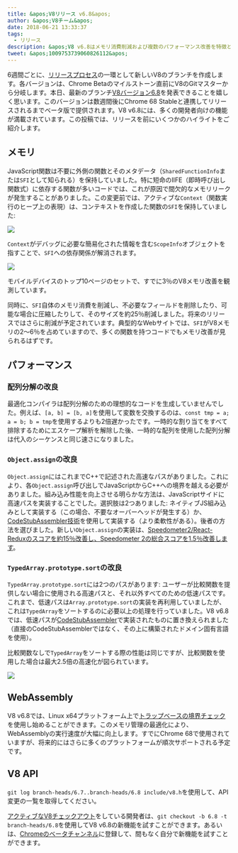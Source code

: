 ```yaml
---
title: &apos;V8リリース v6.8&apos;
author: &apos;V8チーム&apos;
date: 2018-06-21 13:33:37
tags:
  - リリース
description: &apos;V8 v6.8はメモリ消費削減および複数のパフォーマンス改善を特徴としています。&apos;
tweet: &apos;1009753739060826112&apos;
---
```

6週間ごとに、[リリースプロセス](/docs/release-process)の一環として新しいV8のブランチを作成します。各バージョンは、Chrome Betaのマイルストーン直前にV8のGitマスターから分岐します。本日、最新のブランチ[V8バージョン6.8](https://chromium.googlesource.com/v8/v8.git/+log/branch-heads/6.8)を発表できることを嬉しく思います。このバージョンは数週間後にChrome 68 Stableと連携してリリースされるまでベータ版で提供されます。V8 v6.8には、多くの開発者向けの機能が満載されています。この投稿では、リリースを前にいくつかのハイライトをご紹介します。

<!--truncate-->
## メモリ

JavaScript関数は不要に外側の関数とそのメタデータ（`SharedFunctionInfo`または`SFI`として知られる）を保持していました。特に短命のIIFE（即時呼び出し関数式）に依存する関数が多いコードでは、これが原因で間欠的なメモリリークが発生することがありました。この変更前では、アクティブな`Context`（関数実行のヒープ上の表現）は、コンテキストを作成した関数の`SFI`を保持していました:

![](/_img/v8-release-68/context-jsfunction-before.svg)

`Context`がデバッグに必要な簡易化された情報を含む`ScopeInfo`オブジェクトを指すことで、`SFI`への依存関係が解消されます。

![](/_img/v8-release-68/context-jsfunction-after.svg)

モバイルデバイスのトップ10ページのセットで、すでに3％のV8メモリ改善を観測しています。

同時に、`SFI`自体のメモリ消費を削減し、不必要なフィールドを削除したり、可能な場合に圧縮したりして、そのサイズを約25％削減しました。将来のリリースではさらに削減が予定されています。典型的なWebサイトでは、`SFI`がV8メモリの2〜6％を占めていますので、多くの関数を持つコードでもメモリ改善が見られるはずです。

## パフォーマンス

### 配列分解の改良

最適化コンパイラは配列分解のための理想的なコードを生成していませんでした。例えば、`[a, b] = [b, a]`を使用して変数を交換するのは、`const tmp = a; a = b; b = tmp`を使用するよりも2倍遅かったです。一時的な割り当てをすべて排除するためにエスケープ解析を解除した後、一時的な配列を使用した配列分解は代入のシーケンスと同じ速さになりました。

### `Object.assign`の改良

`Object.assign`にはこれまでC++で記述された高速なパスがありました。これにより、各`Object.assign`呼び出しでJavaScriptからC++への境界を越える必要がありました。組み込み性能を向上させる明らかな方法は、JavaScriptサイドに高速パスを実装することでした。選択肢は2つありました: ネイティブJS組み込みとして実装する（この場合、不要なオーバーヘッドが発生する）か、[CodeStubAssembler技術](/blog/csa)を使用して実装する（より柔軟性がある）。後者の方法を選びました。新しい`Object.assign`の実装は、[Speedometer2/React-Reduxのスコアを約15％改善し、Speedometer 2の総合スコアを1.5％改善します](https://chromeperf.appspot.com/report?sid=d9ea9a2ae7cd141263fde07ea90da835cf28f5c87f17b53ba801d4ac30979558&start_rev=550155&end_rev=552590)。

### `TypedArray.prototype.sort`の改良

`TypedArray.prototype.sort`には2つのパスがあります: ユーザーが比較関数を提供しない場合に使用される高速パスと、それ以外すべてのための低速パスです。これまで、低速パスは`Array.prototype.sort`の実装を再利用していましたが、これは`TypedArray`をソートするのに必要以上の処理を行っていました。V8 v6.8では、低速パスが[CodeStubAssembler](/blog/csa)で実装されたものに置き換えられました（直接のCodeStubAssemblerではなく、その上に構築されたドメイン固有言語を使用）。

比較関数なしで`TypedArray`をソートする際の性能は同じですが、比較関数を使用した場合は最大2.5倍の高速化が図られています。

![](/_img/v8-release-68/typedarray-sort.svg)

## WebAssembly

V8 v6.8では、Linux x64プラットフォーム上で[トラップベースの境界チェック](https://docs.google.com/document/d/17y4kxuHFrVxAiuCP_FFtFA2HP5sNPsCD10KEx17Hz6M/edit)を使用し始めることができます。このメモリ管理の最適化により、WebAssemblyの実行速度が大幅に向上します。すでにChrome 68で使用されていますが、将来的にはさらに多くのプラットフォームが順次サポートされる予定です。

## V8 API

`git log branch-heads/6.7..branch-heads/6.8 include/v8.h`を使用して、API変更の一覧を取得してください。

[アクティブなV8チェックアウト](/docs/source-code#using-git)をしている開発者は、`git checkout -b 6.8 -t branch-heads/6.8`を使用してV8 v6.8の新機能を試すことができます。あるいは、[Chromeのベータチャンネル](https://www.google.com/chrome/browser/beta.html)に登録して、間もなく自分で新機能を試すことができます。
